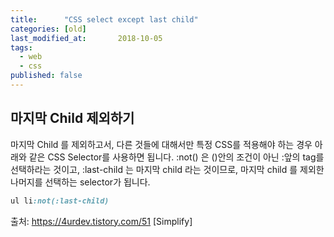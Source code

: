 ```yaml
---
title:      "CSS select except last child"
categories: [old]
last_modified_at:       2018-10-05
tags:
  - web
  - css
published: false
---
```


## 마지막 Child 제외하기

마지막 Child 를 제외하고서, 다른 것들에 대해서만 특정 CSS를 적용해야 하는 경우 아래와 같은 CSS Selector를 사용하면 됩니다. :not() 은 ()안의 조건이 아닌 :앞의 tag를 선택하라는 것이고, :last-child 는 마지막 child 라는 것이므로, 마지막 child 를 제외한 나머지를 선택하는 selector가 됩니다.

```css
ul li:not(:last-child)
```

출처: https://4urdev.tistory.com/51 [Simplify]